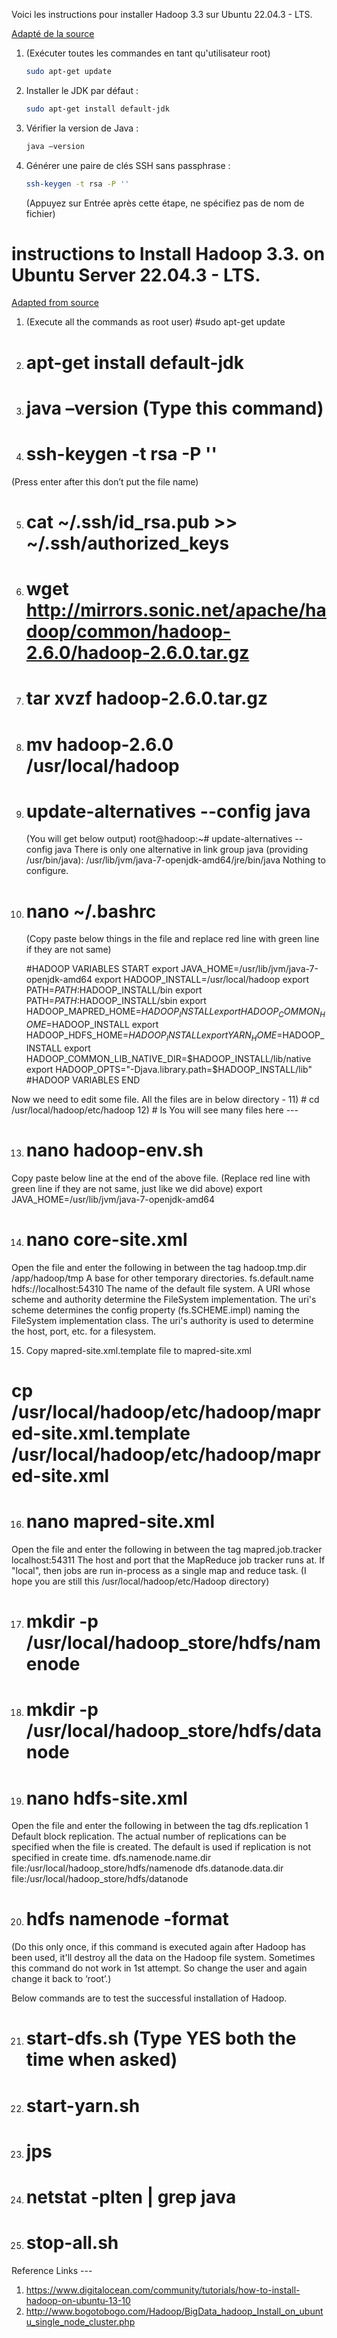 Voici les instructions pour installer Hadoop 3.3 sur Ubuntu 22.04.3 - LTS.

[Adapté de la source](https://gist.github.com/swanandM/2b31a9984cdb58af96ec417197350f32)

1. (Exécuter toutes les commandes en tant qu'utilisateur root)
   ```bash
   sudo apt-get update
   ```

2. Installer le JDK par défaut :
   ```bash
   sudo apt-get install default-jdk
   ```

3. Vérifier la version de Java :
   ```bash
   java –version
   ```

4. Générer une paire de clés SSH sans passphrase :
   ```bash
   ssh-keygen -t rsa -P ''
   ```
   (Appuyez sur Entrée après cette étape, ne spécifiez pas de nom de fichier)





# instructions to Install Hadoop 3.3. on Ubuntu Server 22.04.3 - LTS.
[Adapted from source](https://gist.github.com/swanandM/2b31a9984cdb58af96ec417197350f32)

1) (Execute all the commands as root user) #sudo apt-get update
2) # apt-get install default-jdk
3) # java –version (Type this command)
4) # ssh-keygen -t rsa -P ''
(Press enter after this don’t put the file name)

5) # cat ~/.ssh/id_rsa.pub >> ~/.ssh/authorized_keys
6) # wget http://mirrors.sonic.net/apache/hadoop/common/hadoop-2.6.0/hadoop-2.6.0.tar.gz
7) # tar xvzf hadoop-2.6.0.tar.gz
8) # mv hadoop-2.6.0 /usr/local/hadoop
9) # update-alternatives --config java
    (You will get below output)
    root@hadoop:~# update-alternatives --config java
    There is only one alternative in link group java (providing /usr/bin/java):
    /usr/lib/jvm/java-7-openjdk-amd64/jre/bin/java Nothing to configure.

10) # nano ~/.bashrc
    (Copy paste below things in the file and replace red line with green line if they are not same)

      #HADOOP VARIABLES START
      export JAVA_HOME=/usr/lib/jvm/java-7-openjdk-amd64
      export HADOOP_INSTALL=/usr/local/hadoop
      export PATH=$PATH:$HADOOP_INSTALL/bin
      export PATH=$PATH:$HADOOP_INSTALL/sbin
      export HADOOP_MAPRED_HOME=$HADOOP_INSTALL
      export HADOOP_COMMON_HOME=$HADOOP_INSTALL
      export HADOOP_HDFS_HOME=$HADOOP_INSTALL
      export YARN_HOME=$HADOOP_INSTALL
      export HADOOP_COMMON_LIB_NATIVE_DIR=$HADOOP_INSTALL/lib/native
      export HADOOP_OPTS="-Djava.library.path=$HADOOP_INSTALL/lib"
      #HADOOP VARIABLES END

Now we need to edit some file. All the files are in below directory -
11) # cd /usr/local/hadoop/etc/hadoop
12) # ls
You will see many files here ---

13) # nano hadoop-env.sh
Copy paste below line at the end of the above file. (Replace red line with green line if they are not same, just like we did above)
export JAVA_HOME=/usr/lib/jvm/java-7-openjdk-amd64

14) # nano core-site.xml
Open the file and enter the following in between the <configuration></configuration> tag
      <property>
      <name>hadoop.tmp.dir</name>
      <value>/app/hadoop/tmp</value>
      <description>A base for other temporary directories.</description>
      </property>
      <property>
      <name>fs.default.name</name>
      <value>hdfs://localhost:54310</value>
      <description>The name of the default file system. A URI whose
      scheme and authority determine the FileSystem implementation. The
      uri's scheme determines the config property (fs.SCHEME.impl) naming
      the FileSystem implementation class. The uri's authority is used to
      determine the host, port, etc. for a filesystem.</description>
      </property>

15) Copy mapred-site.xml.template file to mapred-site.xml
# cp /usr/local/hadoop/etc/hadoop/mapred-site.xml.template /usr/local/hadoop/etc/hadoop/mapred-site.xml

16) # nano mapred-site.xml
Open the file and enter the following in between the <configuration></configuration> tag
      <property>
      <name>mapred.job.tracker</name>
      <value>localhost:54311</value>
      <description>The host and port that the MapReduce job tracker runs
      at. If "local", then jobs are run in-process as a single map
      and reduce task.
      </description>
      </property>
(I hope you are still this /usr/local/hadoop/etc/Hadoop directory)

17) # mkdir -p /usr/local/hadoop_store/hdfs/namenode
18) # mkdir -p /usr/local/hadoop_store/hdfs/datanode

19) # nano hdfs-site.xml
Open the file and enter the following in between the <configuration></configuration> tag
      <property>
      <name>dfs.replication</name>
      <value>1</value>
      <description>Default block replication.
      The actual number of replications can be specified when the file is created.
      The default is used if replication is not specified in create time.
      </description>
      </property>
      <property>
      <name>dfs.namenode.name.dir</name>
      <value>file:/usr/local/hadoop_store/hdfs/namenode</value>
      </property>
      <property>
      <name>dfs.datanode.data.dir</name>
      <value>file:/usr/local/hadoop_store/hdfs/datanode</value>
      </property>

20) # hdfs namenode -format
(Do this only once, if this command is executed again after Hadoop has been used,
it'll destroy all the data on the Hadoop file system. Sometimes this command do not work in 1st attempt. 
So change the user and again change it back to ‘root’.)

Below commands are to test the successful installation of Hadoop.

21) # start-dfs.sh (Type YES both the time when asked)
22) # start-yarn.sh
23) # jps
24) # netstat -plten | grep java
25) # stop-all.sh

Reference Links ---
1) https://www.digitalocean.com/community/tutorials/how-to-install-hadoop-on-ubuntu-13-10
2) http://www.bogotobogo.com/Hadoop/BigData_hadoop_Install_on_ubuntu_single_node_cluster.php
